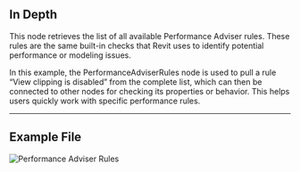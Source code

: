 ## In Depth
This node retrieves the list of all available Performance Adviser rules. These rules are the same built-in checks that Revit uses to identify potential performance or modeling issues.

In this example, the PerformanceAdviserRules node is used to pull a rule “View clipping is disabled” from the complete list, which can then be connected to other nodes for checking its properties or behavior. This helps users quickly work with specific performance rules.
___
## Example File

![Performance Adviser Rules](./DSRevitNodesUI.PerformanceAdviserRules_img.jpg)